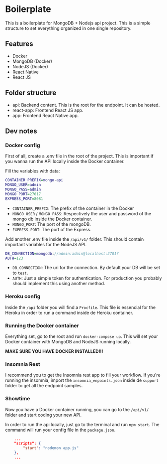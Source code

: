 # Boilerplate

This is a boilerplate for MongoDB + Nodejs api project. This is a simple structure to set everything organized in one single repository.

## Features

-   Docker
-   MongoDB (Docker)
-   NodeJS (Docker)
-   React Native
-   React JS

## Folder structure

-   api: Backend content. This is the root for the endpoint. It can be hosted.
-   react-app: Frontend React JS app.
-   app: Frontend React Native app.

## Dev notes

### Docker config

First of all, create a .env file in the root of the project. This is important if you wanna run the API locally inside the Docker container.

Fill the variables with data:

```dot
CONTAINER_PREFIX=mongo-api
MONGO_USER=admin
MONGO_PASS=admin
MONGO_PORT=27017
EXPRESS_PORT=8081
```

-   `CONTAINER_PREFIX`: The prefix of the container in the Docker
-   `MONGO_USER` / `MONGO_PASS`: Respectively the user and password of the mongo db inside the Docker container.
-   `MONGO_PORT`: The port of the mongoDB.
-   `EXPRESS_PORT`: The port of the Express.

Add another .env file inside the `/api/v1/` folder. This should contain important variables for the NodeJS API.

```dot
DB_CONNECTION=mongodb://admin:admin@localhost:27017
AUTH=123
```

-   `DB_CONNECTION`: The uri for the connection. By default your DB will be set to `test`.
-   `AUTH`: Just a simple token for authentication. For production you probably should implement this using another method.

### Heroku config

Inside the `/api` folder you will find a `Procfile`. This file is essencial for the Heroku in order to run a command inside de Heroku container.

### Running the Docker container

Everything set, go to the root and run `docker-compose up`. This will set your Docker container with MongoDB and NodeJS running locally.

**MAKE SURE YOU HAVE DOCKER INSTALLED!!!**

### Insomnia Rest

I recommend you to get the Insomnia rest app to fill your workflow. If you're running the insomnia, import the `insomnia_enpoints.json` inside de `support` folder to get all the endpoint samples.

### Showtime

Now you have a Docker container running, you can go to the `/api/v1/` folder and start coding your new API.

In order to run the api locally, just go to the terminal and run `npm start`.
The command will run your config file in the `package.json`.

```json
	...
	"scripts": {
		"start": "nodemon app.js"
	},
	...
```
